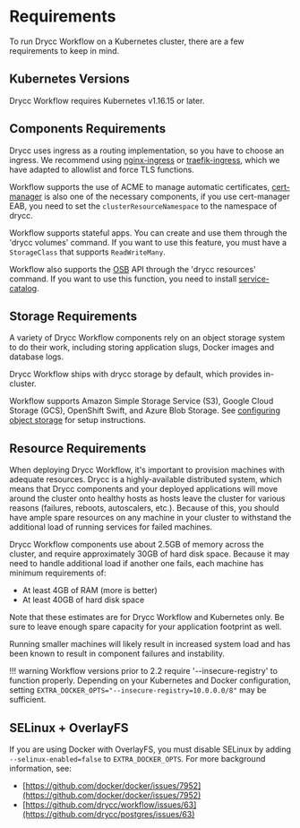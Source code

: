 # Requirements

To run Drycc Workflow on a Kubernetes cluster, there are a few requirements to keep in mind.

## Kubernetes Versions

Drycc Workflow requires Kubernetes v1.16.15 or later.

## Components Requirements

Drycc uses ingress as a routing implementation, so you have to choose an ingress.
We recommend using [nginx-ingress](https://github.com/helm/charts/tree/master/stable/nginx-ingress) or [traefik-ingress](https://github.com/helm/charts/tree/master/stable/traefik), which we have adapted to allowlist and force TLS functions.

Workflow supports the use of ACME to manage automatic certificates, [cert-manager](https://github.com/helm/charts/tree/master/stable/cert-manager) is also one of the necessary components, if you use cert-manager EAB, you need to set the `clusterResourceNamespace` to the namespace of drycc.

Workflow supports stateful apps. You can create and use them through the 'drycc volumes' command. If you want to use this feature, you must have a `StorageClass` that supports `ReadWriteMany`.

Workflow also supports the [OSB](https://github.com/openservicebrokerapi/servicebroker) API through the 'drycc resources' command. If you want to use this function, you need to install [service-catalog](https://service-catalog.drycc.cc).

## Storage Requirements

A variety of Drycc Workflow components rely on an object storage system to do their work, including storing application
slugs, Docker images and database logs.

Drycc Workflow ships with drycc storage by default, which provides in-cluster.

Workflow supports Amazon Simple Storage Service (S3), Google Cloud Storage (GCS), OpenShift Swift, and Azure Blob
Storage. See [configuring object storage](configuring-object-storage) for setup instructions.

## Resource Requirements

When deploying Drycc Workflow, it's important to provision machines with adequate resources. Drycc is a highly-available
distributed system, which means that Drycc components and your deployed applications will move around the cluster onto
healthy hosts as hosts leave the cluster for various reasons (failures, reboots, autoscalers, etc.). Because of this,
you should have ample spare resources on any machine in your cluster to withstand the additional load of running
services for failed machines.

Drycc Workflow components use about 2.5GB of memory across the cluster, and require approximately 30GB of hard disk
space. Because it may need to handle additional load if another one fails, each machine has minimum requirements of:

* At least 4GB of RAM (more is better)
* At least 40GB of hard disk space

Note that these estimates are for Drycc Workflow and Kubernetes only. Be sure to leave enough spare capacity for your
application footprint as well.

Running smaller machines will likely result in increased system load and has been known to result in component failures
and instability.

!!! warning
	Workflow versions prior to 2.2 require '--insecure-registry' to function properly. Depending on
	your Kubernetes and Docker configuration, setting
	`EXTRA_DOCKER_OPTS="--insecure-registry=10.0.0.0/8"` may be sufficient.

## SELinux + OverlayFS

If you are using Docker with OverlayFS, you must disable SELinux by adding `--selinux-enabled=false` to
`EXTRA_DOCKER_OPTS`. For more background information, see:

* [https://github.com/docker/docker/issues/7952](https://github.com/docker/docker/issues/7952)
* [https://github.com/drycc/workflow/issues/63](https://github.com/drycc/postgres/issues/63)
